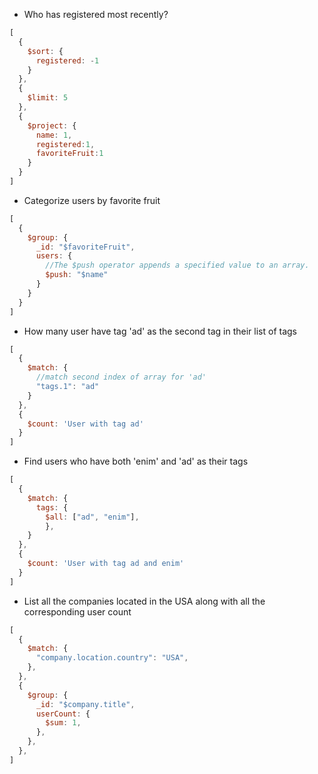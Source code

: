 - Who has registered most recently?
``` javascript
[
  {
    $sort: {
      registered: -1
    }
  },
  {
    $limit: 5
  },
  {
    $project: {
      name: 1,
      registered:1,
      favoriteFruit:1
    }
  }
]
```
- Categorize users by favorite fruit
```javascript
[
  {
    $group: {
      _id: "$favoriteFruit",
      users: {
        //The $push operator appends a specified value to an array.
        $push: "$name"
      }
    }
  }
]
```
- How many user have tag 'ad' as the second tag in their list of tags
```javascript
[
  {
    $match: {
      //match second index of array for 'ad'
      "tags.1": "ad"
    }
  },
  {
    $count: 'User with tag ad'
  }
]
```
- Find users who have both 'enim' and 'ad' as their tags
```javascript
[
  {
    $match: {
      tags: {
        $all: ["ad", "enim"],
        },
    }
  },
  {
    $count: 'User with tag ad and enim'
  }
]
```
- List all the companies located in the USA along with all the corresponding user count
```javascript
[
  {
    $match: {
      "company.location.country": "USA",
    },
  },
  {
    $group: {
      _id: "$company.title",
      userCount: {
        $sum: 1,
      },
    },
  },
]
```